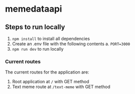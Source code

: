 # memedataapi

## Steps to run locally
1. `npm install` to install all dependencies
2. Create an .env file with the following contents
	a. `PORT=3000`
3. `npm run dev` to run locally

### Current routes
The current routes for the application are:

 1. Root application at `/` with GET method
 2. Text meme route at `/text-meme` with GET method
